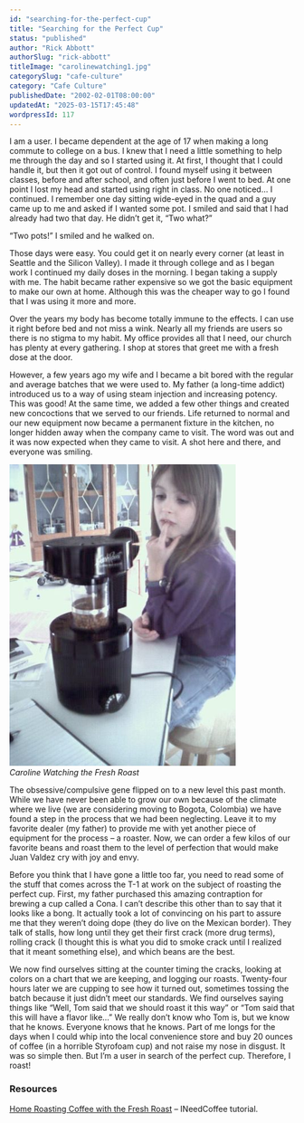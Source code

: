 ```yaml
---
id: "searching-for-the-perfect-cup"
title: "Searching for the Perfect Cup"
status: "published"
author: "Rick Abbott"
authorSlug: "rick-abbott"
titleImage: "carolinewatching1.jpg"
categorySlug: "cafe-culture"
category: "Cafe Culture"
publishedDate: "2002-02-01T08:00:00"
updatedAt: "2025-03-15T17:45:48"
wordpressId: 117
---
```


I am a user. I became dependent at the age of 17 when making a long commute to college on a bus. I knew that I need a little something to help me through the day and so I started using it. At first, I thought that I could handle it, but then it got out of control. I found myself using it between classes, before and after school, and often just before I went to bed. At one point I lost my head and started using right in class. No one noticed… I continued. I remember one day sitting wide-eyed in the quad and a guy came up to me and asked if I wanted some pot. I smiled and said that I had already had two that day. He didn’t get it, “Two what?”

“Two pots!” I smiled and he walked on.

Those days were easy. You could get it on nearly every corner (at least in Seattle and the Silicon Valley). I made it through college and as I began work I continued my daily doses in the morning. I began taking a supply with me. The habit became rather expensive so we got the basic equipment to make our own at home. Although this was the cheaper way to go I found that I was using it more and more.

Over the years my body has become totally immune to the effects. I can use it right before bed and not miss a wink. Nearly all my friends are users so there is no stigma to my habit. My office provides all that I need, our church has plenty at every gathering. I shop at stores that greet me with a fresh dose at the door.

However, a few years ago my wife and I became a bit bored with the regular and average batches that we were used to. My father (a long-time addict) introduced us to a way of using steam injection and increasing potency. This was good! At the same time, we added a few other things and created new concoctions that we served to our friends. Life returned to normal and our new equipment now became a permanent fixture in the kitchen, no longer hidden away when the company came to visit. The word was out and it was now expected when they came to visit. A shot here and there, and everyone was smiling.

![caroline watching roast](carolinewatching1.jpg)  
*Caroline Watching the Fresh Roast*

The obsessive/compulsive gene flipped on to a new level this past month. While we have never been able to grow our own because of the climate where we live (we are considering moving to Bogota, Colombia) we have found a step in the process that we had been neglecting. Leave it to my favorite dealer (my father) to provide me with yet another piece of equipment for the process – a roaster. Now, we can order a few kilos of our favorite beans and roast them to the level of perfection that would make Juan Valdez cry with joy and envy.

Before you think that I have gone a little too far, you need to read some of the stuff that comes across the T-1 at work on the subject of roasting the perfect cup. First, my father purchased this amazing contraption for brewing a cup called a Cona. I can’t describe this other than to say that it looks like a bong. It actually took a lot of convincing on his part to assure me that they weren’t doing dope (they do live on the Mexican border). They talk of stalls, how long until they get their first crack (more drug terms), rolling crack (I thought this is what you did to smoke crack until I realized that it meant something else), and which beans are the best.

We now find ourselves sitting at the counter timing the cracks, looking at colors on a chart that we are keeping, and logging our roasts. Twenty-four hours later we are cupping to see how it turned out, sometimes tossing the batch because it just didn’t meet our standards. We find ourselves saying things like “Well, Tom said that we should roast it this way” or “Tom said that this will have a flavor like…” We really don’t know who Tom is, but we know that he knows. Everyone knows that he knows. Part of me longs for the days when I could whip into the local convenience store and buy 20 ounces of coffee (in a horrible Styrofoam cup) and not raise my nose in disgust. It was so simple then. But I’m a user in search of the perfect cup. Therefore, I roast!

### Resources

[Home Roasting Coffee with the Fresh Roast](/home-roasting-coffee-with-the-fresh-roast/) – INeedCoffee tutorial.
